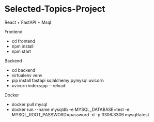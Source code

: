 # Selected-Topics-Project

React + FastAPI + Msql

Frontend
- cd frontend
- npm install
- npm start

Backend
- cd backend
- virtualenv venv
- pip install fastapi sqlalchemy pymysql uvicorn
- uvicorn index:app --reload

Docker
- docker pull mysql
- docker run --name mysqldb -e MYSQL_DATABASE=test -e MYSQL_ROOT_PASSWORD=password -d -p 3306:3306 mysql:latest
